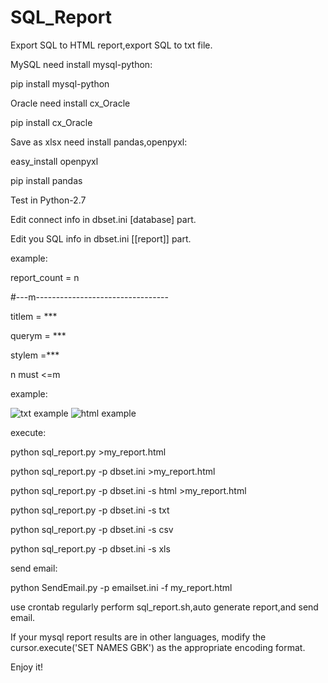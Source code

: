 # SQL_Report
Export SQL to HTML report,export SQL to txt file.

MySQL need install mysql-python:

pip install mysql-python

Oracle  need install cx_Oracle

pip install cx_Oracle

Save as xlsx need install pandas,openpyxl:

easy_install openpyxl

pip install pandas

Test in Python-2.7

Edit  connect info in dbset.ini [database] part.

Edit you SQL  info in dbset.ini [[report]] part.

example:

report_count = n

#---m---------------------------------

titlem = ***

querym = ***

stylem =***

n must <=m

example:

![txt example](https://github.com/kinghows/SQL_Report/blob/master/txt.jpg)
![html example](https://github.com/kinghows/SQL_Report/blob/master/html.jpg)

execute:

python sql_report.py >my_report.html

python sql_report.py -p dbset.ini >my_report.html

python sql_report.py -p dbset.ini -s html >my_report.html

python sql_report.py -p dbset.ini -s txt

python sql_report.py -p dbset.ini -s csv

python sql_report.py -p dbset.ini -s xls

send email:

python SendEmail.py -p emailset.ini -f my_report.html

use crontab regularly perform sql_report.sh,auto generate  report,and send email.

If your mysql report results are in other languages, modify the cursor.execute('SET NAMES GBK') as the appropriate encoding format.

Enjoy it! 
